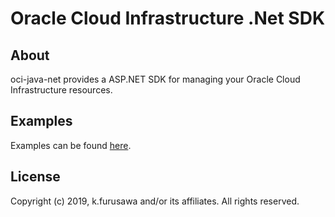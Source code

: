 ﻿# Oracle Cloud Infrastructure .Net SDK

## About
oci-java-net provides a ASP.NET SDK for managing your Oracle Cloud Infrastructure resources.

## Examples

Examples can be found [here](/Example/).

## License

Copyright (c) 2019, k.furusawa and/or its affiliates. All rights reserved.

